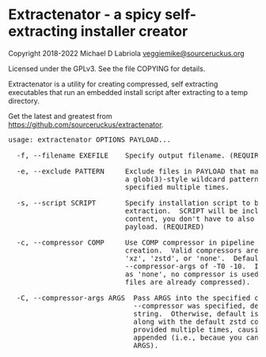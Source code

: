Extractenator - a spicy self-extracting installer creator
====================================

Copyright 2018-2022 Michael D Labriola <veggiemike@sourceruckus.org>

Licensed under the GPLv3. See the file COPYING for details. 

Extractenator is a utility for creating compressed, self extracting
executables that run an embedded install script after extracting to a
temp directory.

Get the latest and greatest from https://github.com/sourceruckus/extractenator.

<pre>
usage: extractenator OPTIONS PAYLOAD...

  -f, --filename EXEFILE    Specify output filename. (REQUIRED)

  -e, --exclude PATTERN     Exclude files in PAYLOAD that match PATTERN,
                            a glob(3)-style wildcard pattern.  Can be
                            specified multiple times.

  -s, --script SCRIPT       Specify installation script to be run after
                            extraction.  SCRIPT will be included as archive
                            content, you don't have to also specify it as
                            payload. (REQUIRED)

  -c, --compressor COMP     Use COMP compressor in pipeline during archive
                            creation.  Valid compressors are 'gzip', 'bzip2',
                            'xz', 'zstd', or 'none'.  Default is 'zstd' w/
                            --compressor-args of -T0 -10.  If COMP is specified
                            as 'none', no compressor is used (e.g., if payload
                            files are already compressed).

  -C, --compressor-args ARGS  Pass ARGS into the specified compressor.  If
                              --compressor was specified, defaults to empty
                              string.  Otherwise, default is '-T0 -10' to go
                              along with the default zstd compressor.  Can be
                              provided multiple times, causing argurments to be
                              appended (i.e., becaue you cannot have spaces in
                              ARGS).
</pre>
